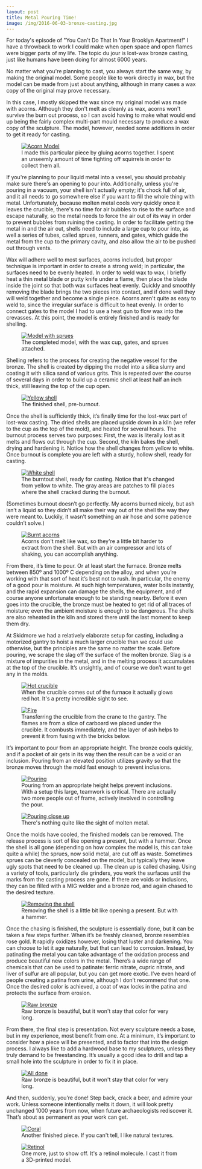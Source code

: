 ```yaml
---
layout: post
title: Metal Pouring Time!
image: /img/2016-06-03-bronze-casting.jpg
---
```


For today's episode of "You Can't Do That In Your Brooklyn Apartment!" I have a throwback to work I could make when open space and open flames were bigger parts of my life. The topic du jour is lost-wax bronze casting, just like humans have been doing for almost 6000 years.

No matter what you're planning to cast, you always start the same way, by making the original model. Some people like to work directly in wax, but the model can be made from just about anything, although in many cases a wax copy of the original may prove necessary.

In this case, I mostly skipped the wax since my original model was made with acorns. Although they don't melt as cleanly as wax, acorns won't survive the burn out process, so I can avoid having to make what would end up being the fairly complex multi-part mould necessary to produce a wax copy of the sculpture. The model, however, needed some additions in order to get it ready for casting. 

<figure>
<a href="https://lh3.googleusercontent.com/RypGCy3aA8Lzf7eEJ5OqEfeuhsSyxyxSwJCz4Pk1_56vLv4HrqWVA1n9Oz4cpK_JbS7f4f1NBtE3kpwvOrTPSweArrAbVJp8jNvpHh6Z8r_ucXP3DkA3j7DXVKJRrPovyqunqoyjYszmm44V2lhYssApfOzc2knky0G72vJXYORkhIZHpIr5O9pdUIk-uSFisLFOJzwpdONqdQ8Q-SksQ4OscXwM-XwOqBjJie56ISEdUB6KvqsbsZXFRliVqFo_Z9zv9DMufyc6yz-0cAQ1vZ0ESRWjRxw4JI6Ufdh3uigIaL4yz5fCGEVQjYIRzPsTsxAa8jY5tCWnuYHiyvba6LpYRwkJvT7x7mnZNrPeBRN3tKl469elIwkUNi512PqFNaC0h_gHi_g220ndV3DRMDbwUlLdfjpXYnfPFkVuASeskeUpMhvwUXZRoqS7Q-gElXdUGG30VpsVrwMVkzHrpMzFIEkD7xvY05fqTX7IDZl-zn4_CnnaF0E4zZq-YYs8QgMm2bo7-yg6Com44JzQpDAmCH6cZJdVZtPMjofSeJWnkT59LtqEnCg4biDs5Ry_La0qYuumOc45M4w3m4FE0hmxqt9HAbI=w1208-h1610-no" data-lightbox="Bronze" data-title="I made this particular piece by gluing acorns together. I spent an unseemly amount of time fighting off squirrels in order to collect them all.">
	<img src="https://lh3.googleusercontent.com/RypGCy3aA8Lzf7eEJ5OqEfeuhsSyxyxSwJCz4Pk1_56vLv4HrqWVA1n9Oz4cpK_JbS7f4f1NBtE3kpwvOrTPSweArrAbVJp8jNvpHh6Z8r_ucXP3DkA3j7DXVKJRrPovyqunqoyjYszmm44V2lhYssApfOzc2knky0G72vJXYORkhIZHpIr5O9pdUIk-uSFisLFOJzwpdONqdQ8Q-SksQ4OscXwM-XwOqBjJie56ISEdUB6KvqsbsZXFRliVqFo_Z9zv9DMufyc6yz-0cAQ1vZ0ESRWjRxw4JI6Ufdh3uigIaL4yz5fCGEVQjYIRzPsTsxAa8jY5tCWnuYHiyvba6LpYRwkJvT7x7mnZNrPeBRN3tKl469elIwkUNi512PqFNaC0h_gHi_g220ndV3DRMDbwUlLdfjpXYnfPFkVuASeskeUpMhvwUXZRoqS7Q-gElXdUGG30VpsVrwMVkzHrpMzFIEkD7xvY05fqTX7IDZl-zn4_CnnaF0E4zZq-YYs8QgMm2bo7-yg6Com44JzQpDAmCH6cZJdVZtPMjofSeJWnkT59LtqEnCg4biDs5Ry_La0qYuumOc45M4w3m4FE0hmxqt9HAbI=w1208-h1610-no" alt="Acorn Model" title="I made this particular piece by gluing acorns together. I spent an unseemly amount of time fighting off squirrels in order to collect them all.">
</a>
<figcaption>I made this particular piece by gluing acorns together. I spent an unseemly amount of time fighting off squirrels in order to collect them all.</figcaption>
</figure>

If you're planning to pour liquid metal into a vessel, you should probably make sure there's an opening to pour into. Additionally, unless you're pouring in a vacuum, your shell isn't actually empty; it's chock full of air, and it all needs to go somewhere else if you want to fill the whole thing with metal. Unfortunately, because molten metal cools very quickly once it leaves the crucible, there's no time for air bubbles to rise to the surface and escape naturally, so the metal needs to force the air out of its way in order to prevent bubbles from ruining the casting. In order to facilitate getting the metal in and the air out, shells need to include a large cup to pour into, as well a series of tubes, called sprues, runners, and gates, which guide the metal from the cup to the primary cavity, and also allow the air to be pushed out through vents. 

Wax will adhere well to most surfaces, acorns included, but proper technique is important in order to create a strong weld; in particular, the surfaces need to be evenly heated. In order to weld wax to wax, I briefly heat a thin metal blade or putty knife under a flame, then place the blade inside the joint so that both wax surfaces heat evenly. Quickly and smoothly removing the blade brings the two pieces into contact, and if done well they will weld together and become a single piece. Acorns aren't quite as easy to weld to, since the irregular surface is difficult to heat evenly. In order to connect gates to the model I had to use a heat gun to flow wax into the crevasses. At this point, the model is entirely finished and is ready for shelling.

<figure>
<a href="https://lh3.googleusercontent.com/Co4N4GXfgvc5_E-fl1ZpicUD3KpG8endb8hj-ecENcMEFJ4jUv3rPYBCTxqI57maQuJRrDy1YJl0s2Dh69yB4b_SG2hLKjS0bIhuuaNM1ljcPKgKgp1oY2JoaKuXgKfC1KL57Lb_AQeDd8AkT1VIiyp92IP7b-0m_vKqx-eXti9cMHv6Xnh6stWkITX9qGIrkTpRMeU7S0Zslv-dUrVQ-JF1OzabGhSyJpDPbvy_MRG1sC74mK_NfhYs1pQ_uZLscCnshZC0xiCU0s-NAk1a0V1WCpnZ4LPelzsllr_FZRkS6gJouKo_acOJ3gZj-Zow3J9wtV4spBIAl7AeinOlZ58Mu9qT-XTerxQoOaiIuxwT8bZqb9x5ctR4NUA_JP2Y0pVmQ7gKkFXPf4pF5OIiXBs22VMtTmnAx4_SvHGlfdhiCIExGXAVF237JOYHS4idueqdjoVydxpx3FUD6zPcQcX77r7YfzEL-CFMuNvgPs0p3i5usdS9Z6_VoYy4o6B507lZBbF6DHRrXIkKSbvy-xswp4flup70wjfoefBWnip9dVjJGHibxt3HOtxjqFY5HF_i5arW6ZvKL90-L1u6_PbH9ugjvmM=w1208-h1610-no" data-lightbox="Bronze" data-title="The completed model, with the wax cup, gates, and sprues attached.">
	<img src="https://lh3.googleusercontent.com/Co4N4GXfgvc5_E-fl1ZpicUD3KpG8endb8hj-ecENcMEFJ4jUv3rPYBCTxqI57maQuJRrDy1YJl0s2Dh69yB4b_SG2hLKjS0bIhuuaNM1ljcPKgKgp1oY2JoaKuXgKfC1KL57Lb_AQeDd8AkT1VIiyp92IP7b-0m_vKqx-eXti9cMHv6Xnh6stWkITX9qGIrkTpRMeU7S0Zslv-dUrVQ-JF1OzabGhSyJpDPbvy_MRG1sC74mK_NfhYs1pQ_uZLscCnshZC0xiCU0s-NAk1a0V1WCpnZ4LPelzsllr_FZRkS6gJouKo_acOJ3gZj-Zow3J9wtV4spBIAl7AeinOlZ58Mu9qT-XTerxQoOaiIuxwT8bZqb9x5ctR4NUA_JP2Y0pVmQ7gKkFXPf4pF5OIiXBs22VMtTmnAx4_SvHGlfdhiCIExGXAVF237JOYHS4idueqdjoVydxpx3FUD6zPcQcX77r7YfzEL-CFMuNvgPs0p3i5usdS9Z6_VoYy4o6B507lZBbF6DHRrXIkKSbvy-xswp4flup70wjfoefBWnip9dVjJGHibxt3HOtxjqFY5HF_i5arW6ZvKL90-L1u6_PbH9ugjvmM=w1208-h1610-no" alt="Model with sprues" title="The completed model, with the wax cup, gates, and sprues attached.">
</a>
<figcaption>The completed model, with the wax cup, gates, and sprues attached.</figcaption>
</figure>

Shelling refers to the process for creating the negative vessel for the bronze. The shell is created by dipping the model into a silica slurry and coating it with silica sand of various grits. This is repeated over the course of several days in order to build up a ceramic shell at least half an inch thick, still leaving the top of the cup open.

<figure>
<a href="https://lh3.googleusercontent.com/OGl8YTGLbMCM17EOSUgcv80krbNWSE8y8wGURftSTjqI80uDycxlHQ1456I95QY8p_0wqZ75q--bb68h1Kzk-CunayIChRBOFG7WRLh8Zr4jmLJE154au_2Hs-qxvvSRXgiud7ZGJZXpEbF3tFvKLewFUutgLK8Yftk1pcek3V99tucoVj8D4MmzkFf2AQET-xLQ6a-vWzPFeTHzDWZx3MA6y9R-lvz-BRURhnyb-2yUzLc1EHmsRLeNsHxgFvgtghTzgECvVKA3QDGdzaU84LdYSelygxxuX9oNK19YDSHsPMufmtbjXBtZ4XLYKWVSkZ-kzGGhyx9TXDH-sbuf1eKGWIwmTs2tqX71V5lrIauYrXm1ivNx-1hg_6UmH2Rl1dKmGC48vlexDwULrWv2bek_fSrKGYw8aHuXlawOrw7r7g5rCtPIUjw8CkOyZRyUKCMyv82yfJUjwLCK2TLFhX6SuNpZ0nWIC5HTN5lyH58P8SNbDXEfiKC-1xKSHr9a0z-c5S9yDGZPEZ1HX3Dha7XTyu8Sxjr5d6PBKVM3xC5GPJ_1Y3Epi2YRCBSMD6R7ff2BNHgzbvLp7X1FjJ9HTuQuerPkymM=w1208-h1610-no" data-lightbox="Bronze" data-title="The finished shell, pre-burnout.">
	<img src="https://lh3.googleusercontent.com/OGl8YTGLbMCM17EOSUgcv80krbNWSE8y8wGURftSTjqI80uDycxlHQ1456I95QY8p_0wqZ75q--bb68h1Kzk-CunayIChRBOFG7WRLh8Zr4jmLJE154au_2Hs-qxvvSRXgiud7ZGJZXpEbF3tFvKLewFUutgLK8Yftk1pcek3V99tucoVj8D4MmzkFf2AQET-xLQ6a-vWzPFeTHzDWZx3MA6y9R-lvz-BRURhnyb-2yUzLc1EHmsRLeNsHxgFvgtghTzgECvVKA3QDGdzaU84LdYSelygxxuX9oNK19YDSHsPMufmtbjXBtZ4XLYKWVSkZ-kzGGhyx9TXDH-sbuf1eKGWIwmTs2tqX71V5lrIauYrXm1ivNx-1hg_6UmH2Rl1dKmGC48vlexDwULrWv2bek_fSrKGYw8aHuXlawOrw7r7g5rCtPIUjw8CkOyZRyUKCMyv82yfJUjwLCK2TLFhX6SuNpZ0nWIC5HTN5lyH58P8SNbDXEfiKC-1xKSHr9a0z-c5S9yDGZPEZ1HX3Dha7XTyu8Sxjr5d6PBKVM3xC5GPJ_1Y3Epi2YRCBSMD6R7ff2BNHgzbvLp7X1FjJ9HTuQuerPkymM=w1208-h1610-no" alt="Yellow shell" title="The finished shell, pre-burnout.">
</a>
<figcaption>The finished shell, pre-burnout.</figcaption>
</figure>

Once the shell is sufficiently thick, it’s finally time for the lost-wax part of lost-wax casting. The dried shells are placed upside down in a kiln (we refer to the cup as the top of the mold), and heated for several hours. The burnout process serves two purposes: First, the wax is literally lost as it melts and flows out through the cup. Second, the kiln bakes the shell, drying and hardening it. Notice how the shell changes from yellow to white. Once burnout is complete you are left with a sturdy, hollow shell, ready for casting.

<figure>
<a href="https://lh3.googleusercontent.com/F5ATnCk6-78RqbXLLWCEwH4YopZ3nAo4e4Qo0ghJqcSeIWCN7vahDpxqV7t9QcVvfyUH_txxmYOV0jY6pjQaSV48MABgUzWQd9DRVC99A9lrDZuCXAtStAgBlF3sftbCNZDRmHsnBRANLAl-WLHHvJIOuCA1cg_C2qAAv0xBFigOSss0v-1fWULWT8htJK5IpLyloBH3ib-aFkuWN0VI_fcCajiHDaCmxcid2dFTVR02fj39DBD8F4wO5D53PgAZ50lhG-m1ZdHhWVt2Il7e6W8-2ygIQI_Zx6AGi9V4R1p3yVZKiwiZ_DWPQnDey4fnk0s_JvF2kVpAE8Dp7ytnDuj9d4R5g534OUwNGB-z_WW-aEhaaN8f5ICOu5IepXOInFQC8WjfX5SmQhZxnSGcxTGcIUSI5ANFRCOyCZFOyd-iY2KRHDpcGLDT_CtI9uToTPJsM-29FdZREAi-8YZbXmEVrfZYjn9ybcsSTOiG1o9tg_jqsCh_Z2VJ8R2kiXYg6UWRgbrCEOfoa9xW2d8C9ME67Dl_3q1CMl4E6tX8dRMzWASQqUfIfjIORsB53_RghgT0pl4ouM4rX618H_V5Is4MdMT5L-c=w1208-h1610-no" data-lightbox="Bronze" data-title="The burntout shell, ready for casting. Notice that it's changed from yellow to white. The gray areas are patches to fill places where the shell cracked during the burnout.">
	<img src="https://lh3.googleusercontent.com/F5ATnCk6-78RqbXLLWCEwH4YopZ3nAo4e4Qo0ghJqcSeIWCN7vahDpxqV7t9QcVvfyUH_txxmYOV0jY6pjQaSV48MABgUzWQd9DRVC99A9lrDZuCXAtStAgBlF3sftbCNZDRmHsnBRANLAl-WLHHvJIOuCA1cg_C2qAAv0xBFigOSss0v-1fWULWT8htJK5IpLyloBH3ib-aFkuWN0VI_fcCajiHDaCmxcid2dFTVR02fj39DBD8F4wO5D53PgAZ50lhG-m1ZdHhWVt2Il7e6W8-2ygIQI_Zx6AGi9V4R1p3yVZKiwiZ_DWPQnDey4fnk0s_JvF2kVpAE8Dp7ytnDuj9d4R5g534OUwNGB-z_WW-aEhaaN8f5ICOu5IepXOInFQC8WjfX5SmQhZxnSGcxTGcIUSI5ANFRCOyCZFOyd-iY2KRHDpcGLDT_CtI9uToTPJsM-29FdZREAi-8YZbXmEVrfZYjn9ybcsSTOiG1o9tg_jqsCh_Z2VJ8R2kiXYg6UWRgbrCEOfoa9xW2d8C9ME67Dl_3q1CMl4E6tX8dRMzWASQqUfIfjIORsB53_RghgT0pl4ouM4rX618H_V5Is4MdMT5L-c=w1208-h1610-no" alt="White shell" title="The burntout shell, ready for casting. Notice that it's changed from yellow to white. The gray areas are patches to fill places where the shell cracked during the burnout.">
</a>
<figcaption>The burntout shell, ready for casting. Notice that it's changed from yellow to white. The gray areas are patches to fill places where the shell cracked during the burnout.</figcaption>
</figure>

(Sometimes burnout doesn’t go perfectly. My acorns burned nicely, but ash isn’t a liquid so they didn’t all make their way out of the shell the way they were meant to. Luckily, it wasn’t something an air hose and some patience couldn’t solve.)

<figure>
<a href="https://lh3.googleusercontent.com/Bt20avflZps78xoJjbE4GJD_BiNHJfx5Y-y8acO1LGuq8GLGAuBneiSEY9k4eUF79OhdwIeIe_2pgidF0572hu8jt0B8vdI0KVmLU06lkwwWJXfj4gGiwdvaL0zOea8qRCNKXIF4CUC4Yo3KPhbuqNCeLQURK4Q_5M_jN6M8k8D8KLfm_xlctjSZvGD2jsyXO9_O20yCQu1Yl3vjc1YTMZuey8O4LR4WFAji0LHfjcX5C-NocLPlZbfnUFCnVqOdigVa7llDMSeHVdVbrJw51FnkpimYCOjKGNohUJF3bQmz7B8euvYWYd7VclqbKcjnRD2qdnOPozNxjlMnB571zqjwnNyUIBnLcsVBeq5UfeoIZaFBVfETg88-JbpCoGM6sk-hMeeB2SQBTUI1tb3In_JWtbUViOEESRf6mFOQ3B3nx19s0Z4UOLoyTK4ddLTnFWxq9me08kc6Z6NGjjNqhF2Pg6ajUxxXERSagJd2o-BaSJMarUDcu99YTBxHyl_x-EfqRCNJMfY9eGRezaUWe_G1zNc3JMFf6Zwy5HsBTIRSvk_wuTHhBbs4iTbKPdcuyD5TtocY8RINYJe18MA3YmkUO3KXlsg=w1208-h1610-no" data-lightbox="Bronze" data-title="Acorns don't melt like wax, so they're a little bit harder to extract from the shell. But with an air compressor and lots of shaking, you can accomplish anything.">
	<img src="https://lh3.googleusercontent.com/Bt20avflZps78xoJjbE4GJD_BiNHJfx5Y-y8acO1LGuq8GLGAuBneiSEY9k4eUF79OhdwIeIe_2pgidF0572hu8jt0B8vdI0KVmLU06lkwwWJXfj4gGiwdvaL0zOea8qRCNKXIF4CUC4Yo3KPhbuqNCeLQURK4Q_5M_jN6M8k8D8KLfm_xlctjSZvGD2jsyXO9_O20yCQu1Yl3vjc1YTMZuey8O4LR4WFAji0LHfjcX5C-NocLPlZbfnUFCnVqOdigVa7llDMSeHVdVbrJw51FnkpimYCOjKGNohUJF3bQmz7B8euvYWYd7VclqbKcjnRD2qdnOPozNxjlMnB571zqjwnNyUIBnLcsVBeq5UfeoIZaFBVfETg88-JbpCoGM6sk-hMeeB2SQBTUI1tb3In_JWtbUViOEESRf6mFOQ3B3nx19s0Z4UOLoyTK4ddLTnFWxq9me08kc6Z6NGjjNqhF2Pg6ajUxxXERSagJd2o-BaSJMarUDcu99YTBxHyl_x-EfqRCNJMfY9eGRezaUWe_G1zNc3JMFf6Zwy5HsBTIRSvk_wuTHhBbs4iTbKPdcuyD5TtocY8RINYJe18MA3YmkUO3KXlsg=w1208-h1610-no" alt="Burnt acorns" title="Acorns don't melt like wax, so they're a little bit harder to extract from the shell. But with an air compressor and lots of shaking, you can accomplish anything.">
</a>
<figcaption>Acorns don't melt like wax, so they're a little bit harder to extract from the shell. But with an air compressor and lots of shaking, you can accomplish anything.</figcaption>
</figure>

From there, it’s time to pour. Or at least start the furnace. Bronze melts between 850º and 1000º C depending on the alloy, and when you’re working with that sort of heat it’s best not to rush. In particular, the enemy of a good pour is moisture. At such high temperatures, water boils instantly, and the rapid expansion can damage the shells, the equipment, and of course anyone unfortunate enough to be standing nearby. Before it even goes into the crucible, the bronze must be heated to get rid of all traces of moisture; even the ambient moisture is enough to be dangerous. The shells are also reheated in the kiln and stored there until the last moment to keep them dry.

At Skidmore we had a relatively elaborate setup for casting, including a motorized gantry to hoist a much larger crucible than we could use otherwise, but the principles are the same no matter the scale. Before pouring, we scrape the slag off the surface of the molten bronze. Slag is a mixture of impurities in the metal, and in the melting process it accumulates at the top of the crucible. It’s unsightly, and of course we don’t want to get any in the molds.

<figure>
<a href="https://lh3.googleusercontent.com/CLsY8r6b2GHuQWm7AI7v6nk1NqN-F8G8QFWhDW0Iw89VTFmEkRcHxhYMg8YiupCg5rxloM4qvPnL0KH2d1j1bpOGKf5m_SOo9p4dJGJcPmwBvM4LyoEJ08yDDV-YxVdYLuMsA5D6T6urJR5_t0fgh1-kLqZohacTJ1FPE__lPygmkDQt9suW9rkfFq7wS2bFtiqkIbuWKU_TYj-5kEOROM5aCBTkTVLEPsgMyQqkP150ddumNtOU_MAo4eHg4NP2Cbv8mKJE_ypD1gCBnxtb0WNyVyQLbSN5Pq70ZwJ6ApOfjhihCd3FA1OJipAKr6sCydqzMuj51K9yE2cQEUhf7bgsY8GwLeqaI39e47tzS26Ak4NkHfr_tlUghfv4_yHkppEq9lBYJyoRAW6ZgXhSKsfWGwSos7XMnofXg0JQgsBXzOLLj9eP29NAVf7bnoOFOa2FrWfDKcEZrJPIAfERHFTrlO901qV9qayqBKWWSzerVxxei5WiS4OquNMYx_opgqpXFQuIayQqMZvWT1VlutTmBEn2We516ruODNvlZZYNlw7kufcFuuFtsMgPUNjaHfKO0-Z0FfzAVtp4FfNxb5HHPZDs_mA=w2048-h1360-no" data-lightbox="Bronze" data-title="When the crucible comes out of the furnace it actually glows red hot. It's a pretty incredible sight to see.">
	<img src="https://lh3.googleusercontent.com/CLsY8r6b2GHuQWm7AI7v6nk1NqN-F8G8QFWhDW0Iw89VTFmEkRcHxhYMg8YiupCg5rxloM4qvPnL0KH2d1j1bpOGKf5m_SOo9p4dJGJcPmwBvM4LyoEJ08yDDV-YxVdYLuMsA5D6T6urJR5_t0fgh1-kLqZohacTJ1FPE__lPygmkDQt9suW9rkfFq7wS2bFtiqkIbuWKU_TYj-5kEOROM5aCBTkTVLEPsgMyQqkP150ddumNtOU_MAo4eHg4NP2Cbv8mKJE_ypD1gCBnxtb0WNyVyQLbSN5Pq70ZwJ6ApOfjhihCd3FA1OJipAKr6sCydqzMuj51K9yE2cQEUhf7bgsY8GwLeqaI39e47tzS26Ak4NkHfr_tlUghfv4_yHkppEq9lBYJyoRAW6ZgXhSKsfWGwSos7XMnofXg0JQgsBXzOLLj9eP29NAVf7bnoOFOa2FrWfDKcEZrJPIAfERHFTrlO901qV9qayqBKWWSzerVxxei5WiS4OquNMYx_opgqpXFQuIayQqMZvWT1VlutTmBEn2We516ruODNvlZZYNlw7kufcFuuFtsMgPUNjaHfKO0-Z0FfzAVtp4FfNxb5HHPZDs_mA=w2048-h1360-no" alt="Hot crucible" title="When the crucible comes out of the furnace it actually glows red hot. It's a pretty incredible sight to see.">
</a>
<figcaption>When the crucible comes out of the furnace it actually glows red hot. It's a pretty incredible sight to see.</figcaption>
</figure>

<figure>
<a href="https://lh3.googleusercontent.com/Irst_WENnzfva3MIn0UDmExDhXJKPs4godOC1fgePe9-mfp5PXa5YbnR8V26v7lcLNSfUmNUFacUasvsbaG6xeDKZudwZjhNYkG8f5NcjhQp4yVqvO-q-9qITtGj-BN2SoO2sH0Hn75Rz4JLWzQ2vOTxq1K3gQECwu9Pk66_fIaQHEJEoKPE-fAgT5hV5_UDcP_d3tubvQ70F1wQbDPqZlSvk59-RTy3VfPJ0-yw996eHenKTNn5kAo1HQkJ7jy0SlFXRk6rCtJJu7gl6OhgMzHZX8z-YIJzUankufSI7ZgjeRnYhQmyR8TH4C57xydU7Ur-EOUGUkmYjcbo3MBzLYGkm5iocIz9pg3uVQuw0166Yr8dljmwCowbr2I6r_9VYCM80p8473Hvg0ODDdhdcjv11w5ZaCWleNxlJDytDv4J5EANCXjuMQ8ZBToqoEMkZ3UHsFRZCPxn2cMFrHbXxmg298ZNvWR2pfWFU5lfuwYtEZOozJRgoV9g8DF8b8Pe8utBUWLCumP4QeGaybH8JtqDB9hFSVMTpTVl6TIReuTs9U3GgeUvME79wwdimD5fVxjw0CgQWzp6miag2EYnNFsZleCc8No=w2048-h1391-no" data-lightbox="Bronze" data-title="Transferring the crucible from the crane to the gantry. The flames are from a slice of carboard we placed under the crucible. It combusts immediately, and the layer of ash helps to prevent it from fusing with the bricks below.">
	<img src="https://lh3.googleusercontent.com/Irst_WENnzfva3MIn0UDmExDhXJKPs4godOC1fgePe9-mfp5PXa5YbnR8V26v7lcLNSfUmNUFacUasvsbaG6xeDKZudwZjhNYkG8f5NcjhQp4yVqvO-q-9qITtGj-BN2SoO2sH0Hn75Rz4JLWzQ2vOTxq1K3gQECwu9Pk66_fIaQHEJEoKPE-fAgT5hV5_UDcP_d3tubvQ70F1wQbDPqZlSvk59-RTy3VfPJ0-yw996eHenKTNn5kAo1HQkJ7jy0SlFXRk6rCtJJu7gl6OhgMzHZX8z-YIJzUankufSI7ZgjeRnYhQmyR8TH4C57xydU7Ur-EOUGUkmYjcbo3MBzLYGkm5iocIz9pg3uVQuw0166Yr8dljmwCowbr2I6r_9VYCM80p8473Hvg0ODDdhdcjv11w5ZaCWleNxlJDytDv4J5EANCXjuMQ8ZBToqoEMkZ3UHsFRZCPxn2cMFrHbXxmg298ZNvWR2pfWFU5lfuwYtEZOozJRgoV9g8DF8b8Pe8utBUWLCumP4QeGaybH8JtqDB9hFSVMTpTVl6TIReuTs9U3GgeUvME79wwdimD5fVxjw0CgQWzp6miag2EYnNFsZleCc8No=w2048-h1391-no" alt="Fire" title="Transferring the crucible from the crane to the gantry. The flames are from a slice of carboard we placed under the crucible. It combusts immediately, and the layer of ash helps to prevent it from fusing with the bricks below.">
</a>
<figcaption>Transferring the crucible from the crane to the gantry. The flames are from a slice of carboard we placed under the crucible. It combusts immediately, and the layer of ash helps to prevent it from fusing with the bricks below.</figcaption>
</figure>

It’s important to pour from an appropriate height. The bronze cools quickly, and if a pocket of air gets in its way then the result can be a void or an inclusion. Pouring from an elevated position utilizes gravity so that the bronze moves through the mold fast enough to prevent inclusions.

<figure>
<a href="https://lh3.googleusercontent.com/CkuWb6UkPAuB10ZGg2H6IqGihVfOqE7MX8vHIBJF286YGCHsnvmuGNVCVgrJIfX12vrMAb67hUH8C5YwW0T5EoYzNmYrx3KjJTidJwfglu2loQEopKNAJommxinlKJH_QFdFLL2BCkLXreabVzzrRnokUM4WAlYHxydI0_slyRIjpKxG9Z3jeIf0lHxZ42-ItRHbWhprbz8mYaIfoOU4whvTkRCDXfYhs1kLpIafkzmSdqTbC4q7ZZ-siJBKimV8qoSCMZyHeMKzyi4VNgEjCwL6Q7jRfdZDOqWow58IWzrbMxqLea1hWpfK6sF36kikD75AXarq2S51tRApOYbyFHeckQ52DeWIGVQrpRiIcNurP-NiRrK4y-hkwCRxxWCEcwrqRKJcdpIhcpv-ACAK_2np8I7ivA6zl1ZuPVuH0LSL1SCh9-mGCI6A856IilhhqzPFrd4EOf6QmYTD8MX3uYvMKxNO7NdxWlEpczrEBFHc5YJU_KgcTtvYRe67RcOcV5vDiWeYMcIVaIJJ_C4r8dBrzdBTMe9xk3japPCTPcfGGRbAnD0fw7vNg-GBa1j7eCVjFMmO2gEnToj7mDZye1lpyu_uc8I=w2048-h1360-no" data-lightbox="Bronze" data-title="Pouring from an appropriate height helps prevent inclusions. With a setup this large, teamwork is critical. There are actually two more people out of frame, actively involved in controlling the pour.">
	<img src="https://lh3.googleusercontent.com/CkuWb6UkPAuB10ZGg2H6IqGihVfOqE7MX8vHIBJF286YGCHsnvmuGNVCVgrJIfX12vrMAb67hUH8C5YwW0T5EoYzNmYrx3KjJTidJwfglu2loQEopKNAJommxinlKJH_QFdFLL2BCkLXreabVzzrRnokUM4WAlYHxydI0_slyRIjpKxG9Z3jeIf0lHxZ42-ItRHbWhprbz8mYaIfoOU4whvTkRCDXfYhs1kLpIafkzmSdqTbC4q7ZZ-siJBKimV8qoSCMZyHeMKzyi4VNgEjCwL6Q7jRfdZDOqWow58IWzrbMxqLea1hWpfK6sF36kikD75AXarq2S51tRApOYbyFHeckQ52DeWIGVQrpRiIcNurP-NiRrK4y-hkwCRxxWCEcwrqRKJcdpIhcpv-ACAK_2np8I7ivA6zl1ZuPVuH0LSL1SCh9-mGCI6A856IilhhqzPFrd4EOf6QmYTD8MX3uYvMKxNO7NdxWlEpczrEBFHc5YJU_KgcTtvYRe67RcOcV5vDiWeYMcIVaIJJ_C4r8dBrzdBTMe9xk3japPCTPcfGGRbAnD0fw7vNg-GBa1j7eCVjFMmO2gEnToj7mDZye1lpyu_uc8I=w2048-h1360-no" alt="Pouring" title="Pouring from an appropriate height helps prevent inclusions. With a setup this large, teamwork is critical. There are actually two more people out of frame, actively involved in controlling the pour.">
</a>
<figcaption>Pouring from an appropriate height helps prevent inclusions. With a setup this large, teamwork is critical. There are actually two more people out of frame, actively involved in controlling the pour.</figcaption>
</figure>

<figure>
<a href="https://lh3.googleusercontent.com/GgLOWbA_jASOIaJYxQFrFdr9ro4k8ID6fRbNtnABUbLM-R3PQC3QbVq6q20doVtFftQTf1Ajv9V17h6fBsb8f01NCIEBodJAONB-cLExgX7JJSQ4gycSyMD3sVVB5pF9echF0pSOfCeg3CzoKi9JPrjFBo4XwYJlrm44BzwHMY-WTA1dFCgl73Jxdzk_Pxw2x_Oo6iCSNzplqTH6egRiVPqcEslsTuic9_UQg-SH3dDQFzzSv3t7Y4maLYYl1YWgkRDYPQnUPyj4VpFr28Qxit7WdrGA38GI8vmrR0RzqyxDSmQAA2-Z4Sk-cMxU8wvHnjI1OxECMMniNpj8KB09Qm0fCs2ktb9UH406k50GjyEsGeLfaWg0aaR2V4oTobYLoxH4MBiioBQOYe7cPAxBJmcgTuQX1OI07dQ9aCiEpI12Yilnfa1HPZF0kclxOmQAMMWoi2r7GYwucdOfGDMdtcLLwF5HguPFM6yOJy7ert4HjUrSEQGOMTnh-b1nZ1EyaSsiVNePqb-D1XJLdB0Slo5v9yIbIPQPzOOJVagXdyob3OySo4YyZs_dY-lGD0xjsMwCnXP1IMb9JunzC0bgs_NR6SbmS7A=w2048-h1385-no" data-lightbox="Bronze" data-title="There's nothing quite like the sight of molten metal.">
	<img src="https://lh3.googleusercontent.com/GgLOWbA_jASOIaJYxQFrFdr9ro4k8ID6fRbNtnABUbLM-R3PQC3QbVq6q20doVtFftQTf1Ajv9V17h6fBsb8f01NCIEBodJAONB-cLExgX7JJSQ4gycSyMD3sVVB5pF9echF0pSOfCeg3CzoKi9JPrjFBo4XwYJlrm44BzwHMY-WTA1dFCgl73Jxdzk_Pxw2x_Oo6iCSNzplqTH6egRiVPqcEslsTuic9_UQg-SH3dDQFzzSv3t7Y4maLYYl1YWgkRDYPQnUPyj4VpFr28Qxit7WdrGA38GI8vmrR0RzqyxDSmQAA2-Z4Sk-cMxU8wvHnjI1OxECMMniNpj8KB09Qm0fCs2ktb9UH406k50GjyEsGeLfaWg0aaR2V4oTobYLoxH4MBiioBQOYe7cPAxBJmcgTuQX1OI07dQ9aCiEpI12Yilnfa1HPZF0kclxOmQAMMWoi2r7GYwucdOfGDMdtcLLwF5HguPFM6yOJy7ert4HjUrSEQGOMTnh-b1nZ1EyaSsiVNePqb-D1XJLdB0Slo5v9yIbIPQPzOOJVagXdyob3OySo4YyZs_dY-lGD0xjsMwCnXP1IMb9JunzC0bgs_NR6SbmS7A=w2048-h1385-no" alt="Pouring close up" title="There's nothing quite like the sight of molten metal.">
</a>
<figcaption>There's nothing quite like the sight of molten metal.</figcaption>
</figure>

Once the molds have cooled, the finished models can be removed. The release process is sort of like opening a present, but with a hammer. Once the shell is all gone (depending on how complex the model is, this can take quite a while) the sprues, now solid metal, are cut off as waste. Sometimes sprues can be cleverly concealed on the model, but typically they leave ugly spots that need to be cleaned up. The clean up is called chasing. Using a variety of tools, particularly die grinders, you work the surfaces until the marks from the casting process are gone. If there are voids or inclusions, they can be filled with a MIG welder and a bronze rod, and again chased to the desired texture.

<figure>
<a href="https://lh3.googleusercontent.com/01uEkoyWmncXkh8VEae67vKNgNJCi1vnkGT6TYj0vtUWYpQEowMEpjyZ84E-1aJQrdMGYwC9yWQuGU4fxZuFI2KZl2xW_EEQA9eBjo2KlsLJh3qQEJR8Q-lQM_zXhfvcI3uwL8F9gdbwFABlFsgpw64EvbMKOadS-Yuu2r9nigwB5Rm0xqAJ97VUYBPP7OWndicRVVrLIbkJ31Xw3RV_gYhCEhGM53uf-NPG_YyiQP-oesnmiqMy8f5wtmOGNYDsjoaye1dRIWN9caZVIXV9Slvv0bfP5r9bkb7gufsVP1vIJ8sb5Nlq-dNtVdcu-UP-9rjeUvhfNwaKncobGa-ZFsCmja73XXKo8G-3KRWZ8WU0ADffR83SVOc7OmXB1CJ4Mmuzm046Pf6P3hZKHRvxEwFTjuo_9fZmCxAezV0DwViFzOqlwJCGH3F2fAt9eNuFqoORbFMrcMyNe2p-lkjgpgiSljpS7U6jhsnMocYu51EzjS8pkefnx0Hiwm-n0q2sL9Jznc6ATg7ymFIwlYVJwiYsjfP5NsbO9L6VR7fQlxfJ4K4_9RviQg5xh30AonvzieFUib9n0xnTbHp-TAoktL829_B1uvg=w1208-h1610-no" data-lightbox="Bronze" data-title="Removing the shell is a little bit like opening a present. But with a hammer.">
	<img src="https://lh3.googleusercontent.com/01uEkoyWmncXkh8VEae67vKNgNJCi1vnkGT6TYj0vtUWYpQEowMEpjyZ84E-1aJQrdMGYwC9yWQuGU4fxZuFI2KZl2xW_EEQA9eBjo2KlsLJh3qQEJR8Q-lQM_zXhfvcI3uwL8F9gdbwFABlFsgpw64EvbMKOadS-Yuu2r9nigwB5Rm0xqAJ97VUYBPP7OWndicRVVrLIbkJ31Xw3RV_gYhCEhGM53uf-NPG_YyiQP-oesnmiqMy8f5wtmOGNYDsjoaye1dRIWN9caZVIXV9Slvv0bfP5r9bkb7gufsVP1vIJ8sb5Nlq-dNtVdcu-UP-9rjeUvhfNwaKncobGa-ZFsCmja73XXKo8G-3KRWZ8WU0ADffR83SVOc7OmXB1CJ4Mmuzm046Pf6P3hZKHRvxEwFTjuo_9fZmCxAezV0DwViFzOqlwJCGH3F2fAt9eNuFqoORbFMrcMyNe2p-lkjgpgiSljpS7U6jhsnMocYu51EzjS8pkefnx0Hiwm-n0q2sL9Jznc6ATg7ymFIwlYVJwiYsjfP5NsbO9L6VR7fQlxfJ4K4_9RviQg5xh30AonvzieFUib9n0xnTbHp-TAoktL829_B1uvg=w1208-h1610-no" alt="Removing the shell" title="Removing the shell is a little bit like opening a present. But with a hammer.">
</a>
<figcaption>Removing the shell is a little bit like opening a present. But with a hammer.</figcaption>
</figure>

Once the chasing is finished, the sculpture is essentially done, but it can be taken a few steps further. When it’s be freshly cleaned, bronze resembles rose gold. It rapidly oxidizes however, losing that luster and darkening. You can choose to let it age naturally, but that can lead to corrosion. Instead, by patinating the metal you can take advantage of the oxidation process and produce beautiful new colors in the metal. There’s a wide range of chemicals that can be used to patinate: ferric nitrate, cupric nitrate, and liver of sulfur are all popular, but you can get more exotic. I’ve even heard of people creating a patina from urine, although I don’t recommend that one. Once the desired color is achieved, a coat of wax locks in the patina and protects the surface from erosion.

<figure>
<a href="https://lh3.googleusercontent.com/lm4-Wl2rf5zkarW2NlYCFdyWDtHmIJRmlfYXhtoU8187TuedasE_LJsKAxmSW87Ei9PdpMHQk0rLIiWCAxOCnbcSWEcCIYVEBbpMu31POBRsQZHU_8z5gM-e0w-dN7BSxmilEzGV2akBiCdRNZbKKgb9F4OhoEpgUDDhKXX-XQvwr81SObyKDx1eysg6oMOaLBQ4FpXoczwMx1g_wsxm18CmlL7KopPbILz41sOt9V1Jy-v8-gMns4hXjO9bREm5Ml0UosO6LwFR_dQKe_a2NO6seUHTeAPmfqyx7vsK73QPR_WZlaAu8-BITbjrh3OuLolkpgkgSWzRT4VWzm7BRRExKbk8ZoSPVLjRpod0RYBsJdb8-QFDIucioHz5sUUC5PVt7mPV-xNZKK9W7wzCnQPiGQX3QFtWxkcahXNd-J4m9F69eVEAFNfgQs-DGdrUo7JF5fOc7S5whuvntivHS04HWpwPRVRoup2To8ThM_Rg6YnsqLHAsggUXXWwxXB4ExtH0VWWLcuzgrPzuK7tOAHGz18HbHctvsRSAM0HhX1izBzUYfHP5XdxjHHM8H9RGDpAiUUMPHbY-DY7ON_93WmbXUCsjCQ=w1208-h1610-no" data-lightbox="Bronze" data-title="Raw bronze is beautiful, but it won't stay that color for very long.">
	<img src="https://lh3.googleusercontent.com/01uEkoyWmncXkh8VEae67vKNgNJCi1vnkGT6TYj0vtUWYpQEowMEpjyZ84E-1aJQrdMGYwC9yWQuGU4fxZuFI2KZl2xW_EEQA9eBjo2KlsLJh3qQEJR8Q-lQM_zXhfvcI3uwL8F9gdbwFABlFsgpw64EvbMKOadS-Yuu2r9nigwB5Rm0xqAJ97VUYBPP7OWndicRVVrLIbkJ31Xw3RV_gYhCEhGM53uf-NPG_YyiQP-oesnmiqMy8f5wtmOGNYDsjoaye1dRIWN9caZVIXV9Slvv0bfP5r9bkb7gufsVP1vIJ8sb5Nlq-dNtVdcu-UP-9rjeUvhfNwaKncobGa-ZFsCmja73XXKo8G-3KRWZ8WU0ADffR83SVOc7OmXB1CJ4Mmuzm046Pf6P3hZKHRvxEwFTjuo_9fZmCxAezV0DwViFzOqlwJCGH3F2fAt9eNuFqoORbFMrcMyNe2p-lkjgpgiSljpS7U6jhsnMocYu51EzjS8pkefnx0Hiwm-n0q2sL9Jznc6ATg7ymFIwlYVJwiYsjfP5NsbO9L6VR7fQlxfJ4K4_9RviQg5xh30AonvzieFUib9n0xnTbHp-TAoktL829_B1uvg=w1208-h1610-no" alt="Raw bronze" title="Raw bronze is beautiful, but it won't stay that color for very long.">
</a>
<figcaption>Raw bronze is beautiful, but it won't stay that color for very long.</figcaption>
</figure>

From there, the final step is presentation. Not every sculpture needs a base, but in my experience, most benefit from one. At a minimum, it’s important to consider how a piece will be presented, and to factor that into the design process. I always like to add a hardwood base to my sculptures, unless they truly demand to be freestanding. It’s usually a good idea to drill and tap a small hole into the sculpture in order to fix it in place.

<figure>
<a href="https://lh3.googleusercontent.com/xzQlgIBo0uIz8wgNqFcwc2WAoU2L_fqSHBiiSwVY3-M1m2PZ6b6LolkxkVVsnH-WF59q1KBP-3-hMJkBaWXGawIdgEqh4iIFQOUtUFFFpF4ueiiWLJI3r-nKlVTPiyLgZlRSI2pGckUD6uLoWuKSl8qz9rIqSopxdUW89sQQ_OnYuzQh7M99iUwzwh37JhZys8F51BMXT3q9pPQ3sA2IIebAi2ZvUwzjvRqtve-HDe-PYELpWVkdmw6T0Ppt7ETNgCtf5Gzo_P88vecf0vxpueS8cb2WRR_zU2Z07p4-yRfocjxtLxg2PPFXqMCIVRU5GekeqB12u0M8o5Ti5vEy6fHAK3eMAYrDUMUZ9g0LWcGKRdhQDZuq67ZLFRdM97nVmv9ONmkhTjQUyHu8e5cFoHH1o4mGVx9PFhwoCG4ZU9wpU1dF7cs8Vj-5qGr2Nc8_bN6Cck3N5_h0Aq8eBGxmyawAURO5H0r30LukDGy6h8lqHW-AOXPRZGG-Sekll1ED4ShnnIzNCedyXt5S7_61WRWgcSgFLDu6atKTefe18rTatZH_1OlLJxd2E9x54h0Gy4d0Meb-NqHEo5cCZKKV8qz888GHEWA=w720-h1069-no" data-lightbox="Bronze" data-title="All done! The patina was made with liver of sulfur, and I removed some of it with steel wool to let the bronze shine through. I decided to leave this piece freestanding for now.">
	<img src="https://lh3.googleusercontent.com/xzQlgIBo0uIz8wgNqFcwc2WAoU2L_fqSHBiiSwVY3-M1m2PZ6b6LolkxkVVsnH-WF59q1KBP-3-hMJkBaWXGawIdgEqh4iIFQOUtUFFFpF4ueiiWLJI3r-nKlVTPiyLgZlRSI2pGckUD6uLoWuKSl8qz9rIqSopxdUW89sQQ_OnYuzQh7M99iUwzwh37JhZys8F51BMXT3q9pPQ3sA2IIebAi2ZvUwzjvRqtve-HDe-PYELpWVkdmw6T0Ppt7ETNgCtf5Gzo_P88vecf0vxpueS8cb2WRR_zU2Z07p4-yRfocjxtLxg2PPFXqMCIVRU5GekeqB12u0M8o5Ti5vEy6fHAK3eMAYrDUMUZ9g0LWcGKRdhQDZuq67ZLFRdM97nVmv9ONmkhTjQUyHu8e5cFoHH1o4mGVx9PFhwoCG4ZU9wpU1dF7cs8Vj-5qGr2Nc8_bN6Cck3N5_h0Aq8eBGxmyawAURO5H0r30LukDGy6h8lqHW-AOXPRZGG-Sekll1ED4ShnnIzNCedyXt5S7_61WRWgcSgFLDu6atKTefe18rTatZH_1OlLJxd2E9x54h0Gy4d0Meb-NqHEo5cCZKKV8qz888GHEWA=w720-h1069-no" alt="All done" title="All done! The patina was made with liver of sulfur, and I removed some of it with steel wool to let the bronze shine through. I decided to leave this piece freestanding for now.">
</a>
<figcaption>Raw bronze is beautiful, but it won't stay that color for very long.</figcaption>
</figure>

And then, suddenly, you’re done! Step back, crack a beer, and admire your work. Unless someone intentionally melts it down, it will look pretty unchanged 1000 years from now, when future archaeologists rediscover it. That’s about as permanent as your work can get.

<figure>
<a href="https://lh3.googleusercontent.com/ee3wrIHjmhW6FiGiCZXlNOvnBfB_dTW7dGOM3QRcmvqIlQwNPBvyG9D3SGLgPi92-Xi3Dv3H-8R4JiRsFkPy-Dy4Jr41qoYA3CUYR6wFzd7CzeSaUjuY-8qEfAvggFQFY1mkuIIF2w8xTCA9M-lPCF5WT2W9TSIaoumcpgkwQ0v8NqxQTHiTSC4URoB0jQ0oQgOWNhTnLbD1xmzdHiwGLjLzCDpjpphwhwqrW2JYo422yk1AtgMF9MwockZj340-CwmgP2xhvl29fyXDGsC3-Rk4OXrGU4lsAWnYxEZ3PIiymTYS2PMpslwwBpeDpMYueWZWPjkJvvtPpzStHlm8mXWFNIhfE8_iZDOLf-FKlK0EHkZzCNSiDasSJd5BuVLpwkvG01TQYHMy_PROrhVfxlCcOjp9w3RQiS4xvNVj6po88VnFbjjbQXdtWlAuMPE48MiX6kNFQXCSiLDYznU25aE4dgJnxeiRXXVGtZigXHmridABEzZJLrfjUhqa5ue5fphVAdK41p7HOQ7IZcF16m3DhHk4cRo1Bwh0XDwmZ4HgyjktA3KB7-PFRig8RsQ3tlpOWUACb0alsU281M5u9oD2c7qW6m8=w860-h480-no" data-lightbox="Bronze" data-title="Another finished piece. If you can't tell, I like natural textures.">
	<img src="https://lh3.googleusercontent.com/xzQlgIBo0uIz8wgNqFcwc2WAoU2L_fqSHBiiSwVY3-M1m2PZ6b6LolkxkVVsnH-WF59q1KBP-3-hMJkBaWXGawIdgEqh4iIFQOUtUFFFpF4ueiiWLJI3r-nKlVTPiyLgZlRSI2pGckUD6uLoWuKSl8qz9rIqSopxdUW89sQQ_OnYuzQh7M99iUwzwh37JhZys8F51BMXT3q9pPQ3sA2IIebAi2ZvUwzjvRqtve-HDe-PYELpWVkdmw6T0Ppt7ETNgCtf5Gzo_P88vecf0vxpueS8cb2WRR_zU2Z07p4-yRfocjxtLxg2PPFXqMCIVRU5GekeqB12u0M8o5Ti5vEy6fHAK3eMAYrDUMUZ9g0LWcGKRdhQDZuq67ZLFRdM97nVmv9ONmkhTjQUyHu8e5cFoHH1o4mGVx9PFhwoCG4ZU9wpU1dF7cs8Vj-5qGr2Nc8_bN6Cck3N5_h0Aq8eBGxmyawAURO5H0r30LukDGy6h8lqHW-AOXPRZGG-Sekll1ED4ShnnIzNCedyXt5S7_61WRWgcSgFLDu6atKTefe18rTatZH_1OlLJxd2E9x54h0Gy4d0Meb-NqHEo5cCZKKV8qz888GHEWA=w720-h1069-no" alt="Coral" title="Another finished piece. If you can't tell, I like natural textures.">
</a>
<figcaption>Another finished piece. If you can't tell, I like natural textures.</figcaption>
</figure>

<figure>
<a href="https://lh3.googleusercontent.com/eGnE7KPBdirOQYF8i7gN_OBkNlnNj56XcLdKlVEVGygWMlYoPIHc1-cKKMuUDPG9DIEvUI9McRX80N31RwQDEOK_H6M18N6j76f1cDPjlH3HiXfph9MZ3iTfPhTxBiXJixSw1gYh6QZez3J8xUKDJYWfm-McMg9F5DFIk6b9Qq5P41sVWeZBz98yBJ7YWO1rJGXH1fWHCXH1Ta4EK8IwusKvzrw53CNeqL41C8utRE42vE5WQtkuOGTNgxAYNgi2bV4eiTvvUL2vwEWF1p05DnwKvczxFsF2AzJ_sYehrZtYKoufRi9m4-O4ujN5NpGskWH6-6KS0EH8LW7cgGrrStX4zVxQndYebDFu7en4c8Fck7xTR1JTuLMUQhIzz_pxE09bPzVU9vV0atm8D1X8eJwnaEEOWTkeBlgZnHr2OF9R0Ip4DeMzVj2pMR7-ZucP2SDP4iwyVuHvfnYrcbnSzvgfdSWFw2GSxisdNOlxdDWkpgLbHVXEHNNZsgGwZ0teaO8VNTyOhLIjkfS5imQAvQTyJfIgqsTrgG91ZnC2zznG1XWxSPr80vXmeV_l34rJBd81aeK06FqpQnhEwlNXRJaMKutFOJw=w1166-h1610-no" data-lightbox="Bronze" data-title="One more, just to show off. It's a retinol molecule. I cast it from a 3D-printed model.">
	<img src="https://lh3.googleusercontent.com/eGnE7KPBdirOQYF8i7gN_OBkNlnNj56XcLdKlVEVGygWMlYoPIHc1-cKKMuUDPG9DIEvUI9McRX80N31RwQDEOK_H6M18N6j76f1cDPjlH3HiXfph9MZ3iTfPhTxBiXJixSw1gYh6QZez3J8xUKDJYWfm-McMg9F5DFIk6b9Qq5P41sVWeZBz98yBJ7YWO1rJGXH1fWHCXH1Ta4EK8IwusKvzrw53CNeqL41C8utRE42vE5WQtkuOGTNgxAYNgi2bV4eiTvvUL2vwEWF1p05DnwKvczxFsF2AzJ_sYehrZtYKoufRi9m4-O4ujN5NpGskWH6-6KS0EH8LW7cgGrrStX4zVxQndYebDFu7en4c8Fck7xTR1JTuLMUQhIzz_pxE09bPzVU9vV0atm8D1X8eJwnaEEOWTkeBlgZnHr2OF9R0Ip4DeMzVj2pMR7-ZucP2SDP4iwyVuHvfnYrcbnSzvgfdSWFw2GSxisdNOlxdDWkpgLbHVXEHNNZsgGwZ0teaO8VNTyOhLIjkfS5imQAvQTyJfIgqsTrgG91ZnC2zznG1XWxSPr80vXmeV_l34rJBd81aeK06FqpQnhEwlNXRJaMKutFOJw=w1166-h1610-no" alt="Retinol" title="One more, just to show off. It's a retinol molecule. I cast it from a 3D-printed model.">
</a>
<figcaption>One more, just to show off. It's a retinol molecule. I cast it from a 3D-printed model.</figcaption>
</figure>


